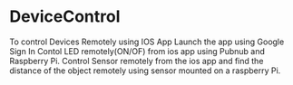 # DeviceControl
To control Devices Remotely using IOS App
Launch the app using Google Sign In
Contol LED remotely(ON/OF) from ios app using Pubnub and Raspberry Pi.
Control Sensor remotely from the ios app and find the distance of the object remotely using sensor mounted on a raspberry Pi.
